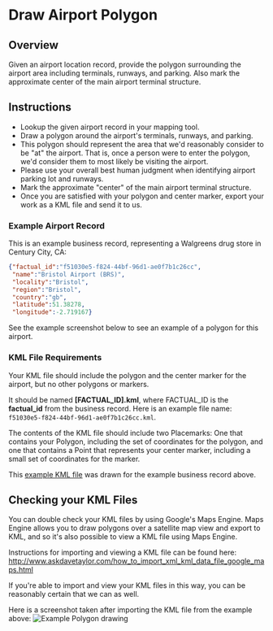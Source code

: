 Draw Airport Polygon
====================

## Overview

Given an airport location record, provide the polygon surrounding the airport area including terminals, runways, and parking.
Also mark the approximate center of the main airport terminal structure.

## Instructions

* Lookup the given airport record in your mapping tool.
* Draw a polygon around the airport's terminals, runways, and parking.
* This polygon should represent the area that we'd reasonably consider to be "at" the airport. That is, once a person were to enter the polygon, we'd consider them to most likely be visiting the airport.
* Please use your overall best human judgment when identifying airport parking lot and runways.
* Mark the approximate "center" of the main airport terminal structure.
* Once you are satisfied with your polygon and center marker, export your work as a KML file and send it to us.

### Example Airport Record

This is an example business record, representing a Walgreens drug store in Century City, CA:

```json
{"factual_id":"f51030e5-f824-44bf-96d1-ae0f7b1c26cc",
 "name":"Bristol Airport (BRS)",
 "locality":"Bristol",
 "region":"Bristol",
 "country":"gb",
 "latitude":51.38278,
 "longitude":-2.719167}
```

See the example screenshot below to see an example of a polygon for this airport.

### KML File Requirements

Your KML file should include the polygon and the center marker for the airport, but no other polygons or markers.

It should be named __[FACTUAL_ID].kml__, where FACTUAL_ID is the **factual_id** from the business record. Here is an example file name:
`f51030e5-f824-44bf-96d1-ae0f7b1c26cc.kml`.

The contents of the KML file should include two Placemarks: One that contains your Polygon, including the set of coordinates for the polygon, and one that contains a Point that represents your center marker, including a small set of coordinates for the marker.

This [example KML file](https://raw.github.com/Factual/public-works/master/polygons/examples/airports/f51030e5-f824-44bf-96d1-ae0f7b1c26cc.kml)
was drawn for the example business record above.

## Checking your KML Files

You can double check your KML files by using Google's Maps Engine. Maps Engine allows you to
draw polygons over a satellite map view and export to KML, and so it's also possible to view a
KML file using Maps Engine.

Instructions for importing and viewing a KML file can be found here:
http://www.askdavetaylor.com/how_to_import_xml_kml_data_file_google_maps.html

If you're able to import and view your KML files in this way, you can be reasonably certain that we can as well.

Here is a screenshot taken after importing the KML file from the example above:
![Example Polygon drawing](https://github.com/Factual/public-works/raw/master/polygons/examples/airports/f51030e5-f824-44bf-96d1-ae0f7b1c26cc.png)
